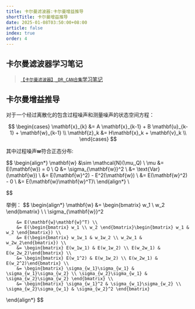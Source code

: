 ```yaml
---
title: 卡尔曼滤波器:卡尔曼增益推导
shortTitle: 卡尔曼增益推导
date: 2025-01-08T03:50:00+08:00
article: false 
index: true
order: 4
---
```


## 卡尔曼滤波器学习笔记

> [`【卡尔曼滤波器】_DR_CAN合集`学习笔记](https://www.bilibili.com/video/BV1hC4y1b7K7)

## 卡尔曼增益推导


对于一个经过离散化的包含过程噪声和测量噪声的状态空间方程：

$$
\begin{cases}
    \mathbf{x}_{k} &= A \mathbf{x}_{k-1} + B \mathbf{u}_{k-1} + \mathbf{w}_{k-1} \\
    \mathbf{z}_k &= H\mathbf{x}_k + \mathbf{v}_k \\
\end{cases}
$$

其中过程噪声$\mathbf{w}$符合正态分布:

$$
\begin{align*}
    \mathbf{w} &\sim \mathcal{N}(\mu,\,Q) \\
      \mu &= E(\mathbf{w}) = 0 \\
      Q &= \sigma_{\mathbf{w}}^2 \\
        &= \text{Var}(\mathbf{w}) \\
        &= E(\mathbf{w}^2) - E^2(\mathbf{w}) \\
        &= E(\mathbf{w}^2) - 0 \\
        &= E(\mathbf{w}\mathbf{w}^T)\\
\end{align*} \\

$$

举例：
$$
\begin{align*}
    \mathbf{w} &= \begin{bmatrix} w_1 \\ w_2 \end{bmatrix} \\
    \\
    \sigma_{\mathbf{w}}^2

        &= E(\mathbf{w}\mathbf{w}^T) \\
        &= E(\begin{bmatrix} w_1 \\ w_2 \end{bmatrix}\begin{bmatrix} w_1 & w_2 \end{bmatrix}) \\
        &= E(\begin{bmatrix} w_1w_1 & w_1w_2 \\ w_2w_1 & w_2w_2\end{bmatrix}) \\
        &= \begin{bmatrix} E(w_1w_1) & E(w_1w_2) \\ E(w_2w_1) & E(w_2w_2)\end{bmatrix} \\
        &= \begin{bmatrix} E(w_1^2) & E(w_1w_2) \\ E(w_2w_1) & E(w_2^2)\end{bmatrix} \\
        &= \begin{bmatrix} \sigma_{w_1}\sigma_{w_1} & \sigma_{w_1}\sigma_{w_2} \\ \sigma_{w_2}\sigma_{w_1} & \sigma_{w_2}\sigma_{w_2} \end{bmatrix} \\ 
        &= \begin{bmatrix} \sigma_{w_1}^2 & \sigma_{w_1}\sigma_{w_2} \\ \sigma_{w_2}\sigma_{w_1} & \sigma_{w_2}^2 \end{bmatrix}
\end{align*}
$$